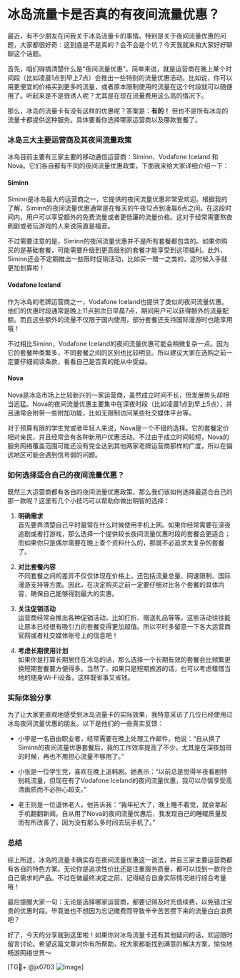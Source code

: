 # 冰岛流量卡是否真的有夜间流量优惠？

最近，有不少朋友在问我关于冰岛流量卡的事情。特别是关于夜间流量优惠的问题，大家都很好奇：这到底是不是真的？会不会是个坑？今天我就来和大家好好聊聊这个话题。

首先，咱们得搞清楚什么是“夜间流量优惠”。简单来说，就是运营商在晚上某个时间段（比如凌晨1点到早上7点）会推出一些特别的流量优惠活动。比如说，你可以用更便宜的价格买到更多的流量，或者原本限制使用的流量在这个时段就可以随便用了。听起来是不是很诱人呢？尤其是在现在流量费用这么高的情况下。

那么，冰岛的流量卡有没有这样的优惠呢？答案是：**有的！** 但也不是所有冰岛的流量卡都提供这种服务。具体要看你选择哪家运营商以及哪款套餐了。

### 冰岛三大主要运营商及其夜间流量政策

冰岛目前主要有三家主要的移动通信运营商：Siminn、Vodafone Iceland 和 Nova。它们各自都有不同的夜间流量优惠政策，下面我来给大家详细介绍一下：

#### Siminn
Siminn是冰岛最大的运营商之一，它提供的夜间流量优惠非常受欢迎。根据我的了解，Siminn的夜间流量优惠通常是在每天的午夜12点到凌晨6点之间。在这段时间内，用户可以享受额外的免费流量或者更低廉的流量价格。这对于经常需要熬夜刷剧或者玩游戏的人来说简直是福音。

不过需要注意的是，Siminn的夜间流量优惠并不是所有套餐都包含的。如果你购买的是基础套餐，可能需要升级到更高级别的套餐才能享受到这项福利。此外，Siminn还会不定期推出一些限时促销活动，比如买一赠一之类的，这时候入手就更加划算啦！

#### Vodafone Iceland
作为冰岛的老牌运营商之一，Vodafone Iceland也提供了类似的夜间流量优惠。他们的优惠时段通常是晚上11点到次日早晨7点，期间用户可以获得额外的流量配额。而且这些额外的流量不仅限于国内使用，部分套餐还支持国际漫游时也能享用哦！

不过相比Siminn，Vodafone Iceland的夜间流量优惠可能会稍微复杂一点。因为它的套餐种类繁多，不同套餐之间的区别也比较明显。所以建议大家在选购之前一定要仔细阅读条款，看看自己是否真的能从中受益。

#### Nova
Nova是冰岛市场上比较新兴的一家运营商，虽然成立时间不长，但发展势头却相当迅猛。Nova的夜间流量优惠主要集中在深夜时段（比如凌晨1点到早上5点），并且通常会附带一些附加功能，比如无限制访问某些社交媒体平台等。

对于预算有限的学生党或者年轻人来说，Nova是一个不错的选择。它的套餐定价相对亲民，并且经常会有各种新用户优惠活动。不过由于成立时间较短，Nova的服务网络覆盖范围可能还没有完全达到其他两家老牌运营商那样的广度，所以在偏远地区可能会遇到信号弱的问题。

### 如何选择适合自己的夜间流量优惠？

既然三大运营商都有各自的夜间流量优惠政策，那么我们该如何选择最适合自己的那一款呢？这里有几个小技巧可以帮助你做出明智的选择：

1. **明确需求**  
   首先要弄清楚自己平时最常在什么时候使用手机上网。如果你经常需要在深夜追剧或者打游戏，那么选择一个提供较长夜间流量优惠时段的套餐会更适合；而如果你只是偶尔需要在晚上查个资料什么的，那就不必追求太复杂的套餐了。

2. **对比套餐内容**  
   不同套餐之间的差异不仅仅体现在价格上，还包括流量总量、网速限制、国际漫游支持等方面。因此，在决定购买之前一定要仔细对比各个套餐的具体内容，确保自己能够得到最大的实惠。

3. **关注促销活动**  
   运营商经常会推出各种促销活动，比如打折、赠送礼品等等。这些活动往往能让原本已经很有吸引力的套餐变得更加超值。所以平时多留意一下各大运营商官网或者社交媒体账号上的信息吧！

4. **考虑长期使用计划**  
   如果你是打算长期居住在冰岛的话，那么选择一个长期有效的套餐会比频繁更换短期套餐要方便得多。当然了，如果只是短期旅游的话，也可以考虑租借当地的随身Wi-Fi设备，这样既省事又省钱。

### 实际体验分享

为了让大家更直观地感受到冰岛流量卡的实际效果，我特意采访了几位已经使用过冰岛夜间流量优惠的朋友。以下是他们的一些真实反馈：

- 小李是一名自由职业者，经常需要在晚上处理工作邮件。他说：“自从换了Siminn的夜间流量优惠套餐后，我的工作效率提高了不少。尤其是在深夜加班的时候，再也不用担心流量不够用了。”
  
- 小张是一位学生党，喜欢在晚上追韩剧。她表示：“以前总是觉得半夜看剧特别耗流量，但现在有了Vodafone Iceland的夜间流量优惠，我可以尽情享受高清画质而不必担心超支。”

- 老王则是一位退休老人，他告诉我：“我年纪大了，晚上睡不着觉，就会拿起手机翻翻新闻。自从用了Nova的夜间流量优惠后，我发现自己的睡眠质量反而有所改善了，因为没有那么多时间去玩手机了。”

### 总结

综上所述，冰岛的流量卡确实存在夜间流量优惠这一说法，并且三家主要运营商都有各自的特色方案。无论你是追求性价比还是注重服务质量，都可以找到一款符合自己需求的产品。不过在做最终决定之前，记得结合自身实际情况进行综合考量哦！

最后提醒大家一句：无论是选择哪家运营商，都要记得及时充值续费，以免错过宝贵的优惠时段。毕竟谁也不想因为忘记缴费而导致辛辛苦苦攒下来的流量白白浪费吧？

好了，今天的分享就到这里啦！如果你对冰岛流量卡还有其他疑问的话，欢迎随时留言讨论。希望这篇文章对你有所帮助，祝大家都能找到满意的解决方案，愉快地畅游网络世界～

[TG💪+ @jx0703 ![Image](https://github.com/user-attachments/assets/dbca1d08-cadb-493c-b0ec-ad6f7a83f270)]